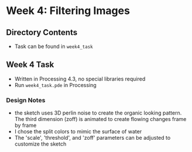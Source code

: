 # Week 4: Filtering Images

## Directory Contents
- Task can be found in `week4_task`

## Week 4 Task
- Written in Processing 4.3, no special libraries required
- Run `week4_task.pde` in Processing

### Design Notes
- the sketch uses 3D perlin noise to create the organic looking pattern. The third dimension (zoff) is animated to create flowing changes frame by frame
- I chose the split colors to mimic the surface of water
- The 'scale', 'threshold', and 'zoff' parameters can be adjusted to customize the sketch
